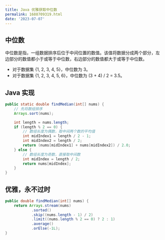 ```yaml
---
title: Java 优雅获取中位数
permalink: 1688709319.html
date: '2023-07-07'
---
```


## 中位数

中位数是指，一组数据排序后位于中间位置的数值。该值将数据分成两个部分，左边部分的数值都小于或等于中位数，右边部分的数值都大于或等于中位数。

- 对于数据集 {1, 2, 3, 4, 5}，中位数为 3。
- 对于数据集 {1, 2, 3, 4, 5, 6}，中位数为 (3 + 4) / 2 = 3.5。

## Java 实现

```java
public static double findMedian(int[] nums) {
    // 先将数组排序
    Arrays.sort(nums);

    int length = nums.length;
    if (length % 2 == 0) {
        // 数组长度为偶数，取中间两个数的平均值
        int midIndex1 = length / 2 - 1;
        int midIndex2 = length / 2;
        return (nums[midIndex1] + nums[midIndex2]) / 2.0;
    } else {
        // 数组长度为奇数，直接取中间数
        int midIndex = length / 2;
        return nums[midIndex];
    }
}
```

## 优雅，永不过时

```java
public double findMedian(int[] nums) {
    return Arrays.stream(nums)
            .sorted()
            .skip((nums.length - 1) / 2)
            .limit((nums.length % 2 == 0) ? 2 : 1)
            .average()
            .orElse(-1L);
}
```